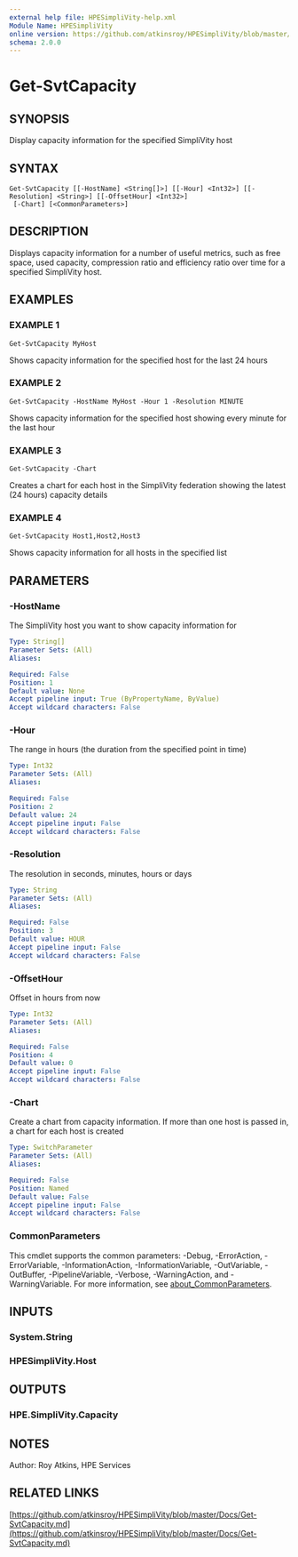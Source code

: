 ```yaml
---
external help file: HPESimpliVity-help.xml
Module Name: HPESimpliVity
online version: https://github.com/atkinsroy/HPESimpliVity/blob/master/Docs/Get-SvtCapacity.md
schema: 2.0.0
---
```


# Get-SvtCapacity

## SYNOPSIS
Display capacity information for the specified SimpliVity host

## SYNTAX

```
Get-SvtCapacity [[-HostName] <String[]>] [[-Hour] <Int32>] [[-Resolution] <String>] [[-OffsetHour] <Int32>]
 [-Chart] [<CommonParameters>]
```

## DESCRIPTION
Displays capacity information for a number of useful metrics, such as free space, used capacity, compression
ratio and efficiency ratio over time for a specified SimpliVity host.

## EXAMPLES

### EXAMPLE 1
```
Get-SvtCapacity MyHost
```

Shows capacity information for the specified host for the last 24 hours

### EXAMPLE 2
```
Get-SvtCapacity -HostName MyHost -Hour 1 -Resolution MINUTE
```

Shows capacity information for the specified host showing every minute for the last hour

### EXAMPLE 3
```
Get-SvtCapacity -Chart
```

Creates a chart for each host in the SimpliVity federation showing the latest (24 hours) capacity details

### EXAMPLE 4
```
Get-SvtCapacity Host1,Host2,Host3
```

Shows capacity information for all hosts in the specified list

## PARAMETERS

### -HostName
The SimpliVity host you want to show capacity information for

```yaml
Type: String[]
Parameter Sets: (All)
Aliases:

Required: False
Position: 1
Default value: None
Accept pipeline input: True (ByPropertyName, ByValue)
Accept wildcard characters: False
```

### -Hour
The range in hours (the duration from the specified point in time)

```yaml
Type: Int32
Parameter Sets: (All)
Aliases:

Required: False
Position: 2
Default value: 24
Accept pipeline input: False
Accept wildcard characters: False
```

### -Resolution
The resolution in seconds, minutes, hours or days

```yaml
Type: String
Parameter Sets: (All)
Aliases:

Required: False
Position: 3
Default value: HOUR
Accept pipeline input: False
Accept wildcard characters: False
```

### -OffsetHour
Offset in hours from now

```yaml
Type: Int32
Parameter Sets: (All)
Aliases:

Required: False
Position: 4
Default value: 0
Accept pipeline input: False
Accept wildcard characters: False
```

### -Chart
Create a chart from capacity information.
If more than one host is passed in, a chart for each host is created

```yaml
Type: SwitchParameter
Parameter Sets: (All)
Aliases:

Required: False
Position: Named
Default value: False
Accept pipeline input: False
Accept wildcard characters: False
```

### CommonParameters
This cmdlet supports the common parameters: -Debug, -ErrorAction, -ErrorVariable, -InformationAction, -InformationVariable, -OutVariable, -OutBuffer, -PipelineVariable, -Verbose, -WarningAction, and -WarningVariable. For more information, see [about_CommonParameters](http://go.microsoft.com/fwlink/?LinkID=113216).

## INPUTS

### System.String
### HPESimpliVity.Host
## OUTPUTS

### HPE.SimpliVity.Capacity
## NOTES
Author: Roy Atkins, HPE Services

## RELATED LINKS

[https://github.com/atkinsroy/HPESimpliVity/blob/master/Docs/Get-SvtCapacity.md](https://github.com/atkinsroy/HPESimpliVity/blob/master/Docs/Get-SvtCapacity.md)

